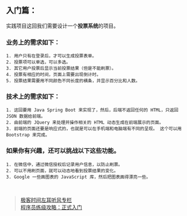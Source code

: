 ## 入门篇：

实践项目这回我们需要设计一个**投票系统**的项目。  
  ###  业务上的需求如下：  
    1. 用户只有在登录后，才可以生成投票表单。
    2. 投票项可以单选，可以多选。
    3. 其它用户投票后显示当前投票结果（但是不能刷票）。
    4. 投票有相应的时间，页面上需要出现倒计时。
    5. 投票结果需要用不同颜色不同长度的横条，并显示百分比和人数。  
  ### 技术上的需求如下：   
    1. 这回要用 Java Spring Boot 来实现了，然后，后端不返回任何的 HTML，只返回 JSON 数据给前端。
    2. 由前端的 JQuery 来处理并操作相关的 HTML 动态生成在前端展示的页面。
    3. 前端的页面还要是响应式的，也就是可以在手机端和电脑端有不同的呈现。 这个可以用 Bootstrap 来完成。  

### 如果你有兴趣，还可以挑战以下这些功能。  
    1. 在微信中，通过微信授权后记录用户信息，以防止刷票。
    2. 可以不用刷页面，就可以动态地看到投票结果的变化。
    3. Google 一些画图表的 JavaScript 库，然后把图表画得漂亮一些。
  
<br>

> [极客时间左耳听风专栏](http://gk.link/a/12fdr)  
>  [程序员练级攻略：正式入门](http://gk.link/a/12fds)
